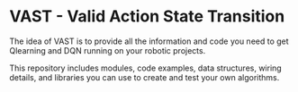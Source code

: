 # VAST - Valid Action State Transition


The idea of VAST is to provide all the information and code you need to get Qlearning and DQN running on your robotic projects.

This repository includes modules, code examples, data structures, wiring details, and libraries you can use to create and test your own algorithms.

